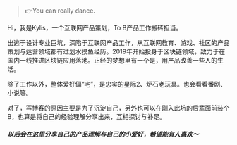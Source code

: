 > 👉You can really dance.

Hi，我是Kylis，一个互联网产品策划，To B产品工作搬砖担当。

出逃于设计专业巨坑，深陷于互联网产品工作，从互联网教育、游戏、社区的产品策划与运营领域都有过划水摸鱼经历。2019年开始投身于区块链领域，致力于在国内一线推进区块链应用落地。正经的梦想里有一个是，用产品改善一些人的生活。

除了工作以外，整体爱好偏“宅”，是忠实的星际2、炉石老玩具。也会看看番剧、小说等。

对了，写博客的原因主要是为了沉淀自己，另外也可以在刚入此坑的后辈面前装个B，也算是将自己的经验理解分享出来，互相探讨与补足。

##### 以后会在这里分享自己的产品理解与自己的小爱好，希望能有人喜欢～